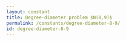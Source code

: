 ```yaml
---
layout: constant
title: Degree-diameter problem $N(8,9)$
permalink: /constants/degree-diameter-8-9/
id: degree-diameter-8-9
---
```

